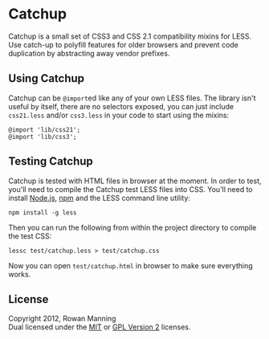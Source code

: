 
Catchup
=======

Catchup is a small set of CSS3 and CSS 2.1 compatibility mixins
for LESS. Use catch-up to polyfill features for older browsers
and prevent code duplication by abstracting away vendor
prefixes.


Using Catchup
-------------

Catchup can be `@import`ed like any of your own LESS files. The
library isn't useful by itself, there are no selectors exposed,
you can just include `css21.less` and/or `css3.less` in your
code to start using the mixins:

    @import 'lib/css21';
    @import 'lib/css3';


Testing Catchup
---------------

Catchup is tested with HTML files in browser at the moment. In
order to test, you'll need to compile the Catchup test LESS
files into CSS. You'll need to install [Node.js][node],
[npm][npm] and the LESS command line utility:

    npm install -g less

Then you can run the following from within the project directory
to compile the test CSS:

    lessc test/catchup.less > test/catchup.css

Now you can open `test/catchup.html` in browser to make sure
everything works.


License
-------

Copyright 2012, Rowan Manning  
Dual licensed under the [MIT][mit] or [GPL Version 2][gpl2]
licenses.


[node]: http://nodejs.org/
[npm]: http://npmjs.org/
[gpl2]: http://opensource.org/licenses/gpl-2.0.php
[mit]: http://opensource.org/licenses/mit-license.php
